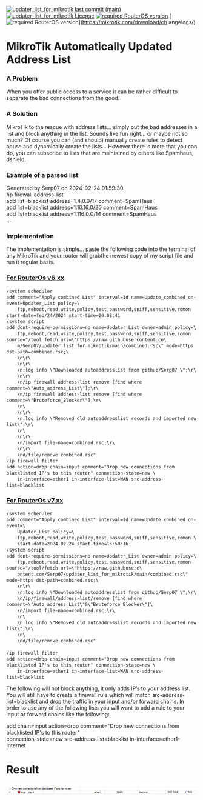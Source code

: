 <a href="#"><img alt="updater_list_for_mikrotik last commit (main)" src="https://img.shields.io/github/last-commit/Serp07/updater_list_for_mikrotik/main?color=green&style=flat"></a>
<a href="#"><img alt="updater_list_for_mikrotik License" src="https://img.shields.io/github/license/Serp07/updater_list_for_mikrotik?color=orange&style=flat"></a>
[![required RouterOS version](https://img.shields.io/badge/RouterOS-7.xx-yellow?style=flat)](https://mikrotik.com/download/changelogs/)
[![required RouterOS version](https://img.shields.io/badge/RouterOS-6.xx-yellow?style=flat)](https://mikrotik.com/download/ch    angelogs/)
# MikroTik Automatically Updated Address List
### A Problem
When you offer public access to a service it can be rather difficult to separate the bad connections from the good.

### A Solution
MikroTik to the rescue with address lists… simply put the bad addresses in a list and block anything in the list. Sounds like fun right… or maybe not so much? Of course you can (and should) manually create rules to detect abuse and dynamically create the lists… However there is more that you can do, you can subscribe to lists that are maintained by others like Spamhaus, dshield,

### Example of a parsed list
Generated by Serp07 on 2024-02-24 01:59:30   
/ip firewall address-list   
add list=blacklist address=1.4.0.0/17 comment=SpamHaus   
add list=blacklist address=1.10.16.0/20 comment=SpamHaus   
add list=blacklist address=1.116.0.0/14 comment=SpamHaus   
...
### Implementation
The implementation is simple... paste the following code into the terminal of any MikroTik and your router will grabthe newest copy of my script file and run it regular basis.    

### [For RouterOs v6.xx  ](updater_list_script_for_v6.xx.rsc)

```
/system scheduler
add comment="Apply combined List" interval=1d name=Update_combined on-event=Updater_List policy=\
    ftp,reboot,read,write,policy,test,password,sniff,sensitive,romon start-date=feb/24/2024 start-time=20:08:41
/system script
add dont-require-permissions=no name=Updater_List owner=admin policy=\
    ftp,reboot,read,write,policy,test,password,sniff,sensitive,romon source="/tool fetch url=\"https://raw.githubusercontent.co\
    m/Serp07/updater_list_for_mikrotik/main/combined.rsc\" mode=https dst-path=combined.rsc;\
    \n\r\
    \n\r\
    \n:log info \"Downloaded autoaddresslist from github/Serp07 \";\r\
    \n\r\
    \n/ip firewall address-list remove [find where comment=\"Auto_address_List\"];\r\
    \n/ip firewall address-list remove [find where comment=\"Bruteforce_Blocker\"];\r\
    \n\
    \n\r\
    \n:log info \"Removed old autoaddresslist records and imported new list\";\r\
    \n\
    \n\r\
    \n/import file-name=combined.rsc;\r\
    \n\r\
    \n#/file/remove combined.rsc"
/ip firewall filter
add action=drop chain=input comment="Drop new connections from blacklisted IP's to this router" connection-state=new \
    in-interface=ether1 in-interface-list=WAN src-address-list=blacklist

```

### [For RouterOs v7.xx  ](updater_list_script_for_v7.xx.rsc)

```
/system scheduler
add comment="Apply combined List" interval=1d name=Update_combined on-event=\
    Updater_List policy=\
    ftp,reboot,read,write,policy,test,password,sniff,sensitive,romon \
    start-date=2024-02-24 start-time=15:50:16
/system script
add dont-require-permissions=no name=Updater_List owner=admin policy=\
    ftp,reboot,read,write,policy,test,password,sniff,sensitive,romon source="/tool/fetch url=\"https://raw.githubuserc\
    ontent.com/Serp07/updater_list_for_mikrotik/main/combined.rsc\" mode=https dst-path=combined.rsc;\
    \n\r\
    \n:log info \"Downloaded autoaddresslist from github/Serp07 \";\r\
    \n/ip/firewall/address-list/remove [find where comment=\"Auto_address_List\"&\"Bruteforce_Blocker\"]\
    \n/import file-name=combined.rsc;\r\
    \n\
    \n:log info \"Removed old autoaddresslist records and imported new list\";\r\
    \n\
    \n#/file/remove combined.rsc"

/ip firewall filter
add action=drop chain=input comment="Drop new connections from blacklisted IP's to this router" connection-state=new \
    in-interface=ether1 in-interface-list=WAN src-address-list=blacklist

```
The following will not block anything, it only adds IP’s to your address list. You will still have to create a firewall rule which will match src-address-list=blacklist and drop the traffic in your input and/or forward chains.
In order to use any of the following lists you will want to add a rule to your input or forward chains like the following:

add chain=input action=drop comment="Drop new connections from blacklisted IP's to this router" \
    connection-state=new src-address-list=blacklist in-interface=ether1-Internet

# Result

![](image/drop_connections.PNG)
